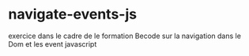 # navigate-events-js
exercice dans le cadre de le formation Becode sur la navigation dans le Dom et les event javascript
